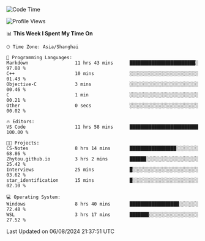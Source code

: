 <!--START_SECTION:waka-->
![Code Time](http://img.shields.io/badge/Code%20Time-1%2C890%20hrs%2030%20mins-blue)

![Profile Views](http://img.shields.io/badge/Profile%20Views-1-blue)

📊 **This Week I Spent My Time On** 

```text
🕑︎ Time Zone: Asia/Shanghai

💬 Programming Languages: 
Markdown                 11 hrs 43 mins      ████████████████████████░   97.88 % 
C++                      10 mins             ░░░░░░░░░░░░░░░░░░░░░░░░░   01.43 % 
Objective-C              3 mins              ░░░░░░░░░░░░░░░░░░░░░░░░░   00.46 % 
C                        1 min               ░░░░░░░░░░░░░░░░░░░░░░░░░   00.21 % 
Other                    0 secs              ░░░░░░░░░░░░░░░░░░░░░░░░░   00.02 % 

🔥 Editors: 
VS Code                  11 hrs 58 mins      █████████████████████████   100.00 % 

🐱‍💻 Projects: 
CS-Notes                 8 hrs 14 mins       █████████████████░░░░░░░░   68.86 % 
Zhytou.github.io         3 hrs 2 mins        ██████░░░░░░░░░░░░░░░░░░░   25.42 % 
Interviews               25 mins             █░░░░░░░░░░░░░░░░░░░░░░░░   03.62 % 
star_identification      15 mins             █░░░░░░░░░░░░░░░░░░░░░░░░   02.10 % 

💻 Operating System: 
Windows                  8 hrs 40 mins       ██████████████████░░░░░░░   72.48 % 
WSL                      3 hrs 17 mins       ███████░░░░░░░░░░░░░░░░░░   27.52 % 
```


 Last Updated on 06/08/2024 21:37:51 UTC
<!--END_SECTION:waka-->